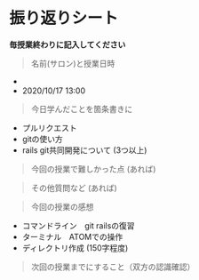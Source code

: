 # 振り返りシート

**毎授業終わりに記入してください**

> 名前(サロン)と授業日時
-  
- 2020/10/17 13:00

> 今日学んだことを箇条書きに
- プルリクエスト
- gitの使い方
- rails git共同開発について
(3つ以上)

> 今回の授業で難しかった点
(あれば)

> その他質問など
(あれば)

> 今回の授業の感想
- コマンドライン　git railsの復習
- ターミナル　ATOMでの操作
- ディレクトリ作成
(150字程度)

> 次回の授業までにすること（双方の認識確認）
